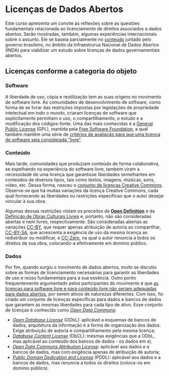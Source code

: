 # Licenças de Dados Abertos #

Este curso apresenta um convite às reflexões sobre as questões fundamentais
relacionada ao licenciamento de direitos associados a dados abertos. Serão
mostradas, também, algumas experiências internacionais sobre o assunto. Ele
se baseia parcialmente no
[conteúdo](http://wiki.gtinda.ibge.gov.br/Produto-GT1-Levantamento-Juridico-Licenciamento-Dados-Abertos.ashx)
juntado pelo governo brasileiro, no âmbito da Infraestrurua Nacional de
Dados Abertos (INDA) para viabilizar um estudo sobre licenças de dados
governamentais abertos.

## Licenças conforme a categoria do objeto ##

### Software ###

A liberdade de uso, cópia e reutilização tem as suas origens no movimento de software livre. As comunidades de desenvolvimento de software, como forma de se livrar das restrições impostas por legislações de propriedade intelectual em todo o mundo, criaram licenças de software que explicitamente permitiam o uso, o compartilhamento, o estudo e a modificação dos códigos-fonte. Uma das mais conhecidas é a [General Public License](http://www.gnu.org/licenses/gpl.html) (GPL), mantida pela [Free Software Foundation](http://www.fsf.org/), a qual também mantém uma série de [critérios de avaliação para que uma licença de software seja considerada "livre"](http://www.gnu.org/philosophy/free-sw.html).

### Conteúdo ###

Mais tarde, comunidades que produziam conteúdo de forma colaborativa, se espelhando na experiência do software livre, também viram a necessidade de uma licença que garantisse liberdades semelhantes em conteúdos de diversos tipos, tais como textos, imagens, músicas, sons, vídeo, etc. Dessa forma, nasceu o [conjunto de licenças Creative Commons](http://creativecommons.org/licenses/). Observa-se que há muitas variações da licença Creative Commons, cada qual fornecendo as liberdades ou restrições específicas que o autor desejar vincular à sua obra.

Algumas dessas restrições violam os preceitos da [__Open Definition__](http://opendefinition.org/okd/portugues-brasileiro) e da [Definição de Obras Culturais Livres](http://freedomdefined.org/Definition) e, portanto, não são consideradas abertas e nem livres, respectivamente. São consideradas abertas as variações [CC-BY](http://creativecommons.org/licenses/by/3.0/br/), que requer apenas atribuição de autoria ao compartlhar, [CC-BY-SA](http://creativecommons.org/licenses/by-sa/3.0/br/), que acrescenta a exigência de uso da mesma licença ao redistribuir ou modificar, e [CC-Zero](http://creativecommons.org/choose/zero/), na qual o autor renuncia a todos os direitos de sua obra, colocando-a efetivamente em domínio público.


### Dados ###

Por fim, quando surgiu o movimento de dados abertos, muito se discutiu sobre as formas de licenciamento necessárias para garantir as liberdades de uso e reúso fundamentais para a sua essência. Outro ponto frequentemente argumentado pelos participantes do movimento é que [as licenças para software livre e para conteúdo livre não seriam adequadas para dados abertos](http://opendatacommons.org/faq/licenses/#Why_Not_Use_a_Creative_Commons_or_FreeOpen_Source_Software_License_for_Databases), por serem ativos de naturezas diferentes. Com isso, foi criado um conjunto de licenças específicas para dados e bancos de dados que garantem as mesmas liberdades para cada tipo de ativo. Esse conjunto de licenças é conhecido como _[Open Data Commons](http://opendatacommons.org/)_:

* _[Open Database License](http://opendatacommons.org/licenses/odbl/)_ (ODbL): aplicável a esquemas de bancos de dados, arquitetura da informação e à forma de organização dos dados. Exige atribuição de autoria e compartilhamento pela mesma licença;
* _[Database Content License](http://opendatacommons.org/licenses/dbcl/)_ (DbCL): mesmas exigências que a ODbL, mas aplicável ao conteúdo dos bancos de dados - os dados em si;
* _[Open Data Commons Attribution License](http://opendatacommons.org/licenses/by/)_: aplicável aos dados e a bancos de dados, mas com exigência apenas de atribuição de autoria;
* _[Public Domain Dedication and License](http://opendatacommons.org/licenses/pddl/)_ (PDDL): aplicável aos dados e a bancos de dados, mas renuncia a todos os direitos (coloca-os em domínio público).

